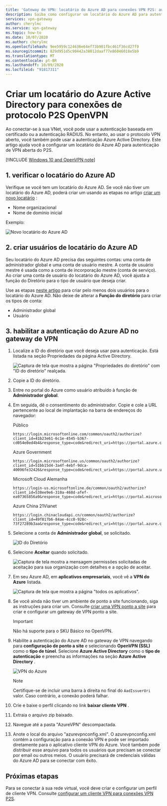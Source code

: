 ```yaml
---
title: 'Gateway de VPN: locatário do Azure AD para conexões VPN P2S: autenticação do Azure AD'
description: Saiba como configurar um locatário do Azure AD para autenticação de VPN aberta do P2S.
services: vpn-gateway
author: cherylmc
ms.service: vpn-gateway
ms.topic: how-to
ms.date: 10/07/2020
ms.author: cherylmc
ms.openlocfilehash: 9ee5959c124636e64ef73b901fbc461f36cd27f9
ms.sourcegitcommit: 829d951d5c90442a38012daaf77e86046018e5b9
ms.translationtype: MT
ms.contentlocale: pt-BR
ms.lasthandoff: 10/09/2020
ms.locfileid: "91817311"
---
```

# <a name="create-an-azure-active-directory-tenant-for-p2s-openvpn-protocol-connections"></a>Criar um locatário do Azure Active Directory para conexões de protocolo P2S OpenVPN

Ao conectar-se à sua VNet, você pode usar a autenticação baseada em certificado ou a autenticação RADIUS. No entanto, ao usar o protocolo VPN aberto, você também pode usar a autenticação Azure Active Directory. Este artigo ajuda você a configurar um locatário do Azure AD para autenticação de VPN aberta do P2S.

[!INCLUDE [Windows 10 and OpenVPN note](../../includes/vpn-gateway-openvpn-auth-include.md)]

## <a name="1-verify-azure-ad-tenant"></a><a name="tenant"></a>1. verificar o locatário do Azure AD

Verifique se você tem um locatário do Azure AD. Se você não tiver um locatário do Azure AD, poderá criar um usando as etapas no artigo [criar um novo locatário](../active-directory/fundamentals/active-directory-access-create-new-tenant.md) :

* Nome organizacional
* Nome de domínio inicial

Exemplo:

   ![Novo locatário do Azure AD](./media/openvpn-create-azure-ad-tenant/newtenant.png)

## <a name="2-create-azure-ad-tenant-users"></a><a name="users"></a>2. criar usuários de locatário do Azure AD

Seu locatário do Azure AD precisa das seguintes contas: uma conta de administrador global e uma conta de usuário mestre. A conta de usuário mestre é usada como a conta de incorporação mestre (conta de serviço). Ao criar uma conta de usuário do locatário do Azure AD, você ajusta a função do Diretório para o tipo de usuário que deseja criar.

Use as etapas [neste artigo](../active-directory/fundamentals/add-users-azure-active-directory.md) para criar pelo menos dois usuários para o locatário do Azure AD. Não deixe de alterar a **Função do diretório** para criar os tipos de conta:

* Administrador global
* Usuário

## <a name="3-enable-azure-ad-authentication-on-the-vpn-gateway"></a><a name="enable-authentication"></a>3. habilitar a autenticação do Azure AD no gateway de VPN

1. Localize a ID do diretório que você deseja usar para autenticação. Está listada na seção Propriedades da página Active Directory.

    ![Captura de tela que mostra a página "Propriedades do diretório" com "ID do diretório" realçada.](./media/openvpn-create-azure-ad-tenant/directory-id.png)

2. Copie a ID do diretório.

3. Entre no portal do Azure como usuário atribuído à função de **Administrador global**.

4. Em seguida, dê o consentimento do administrador. Copie e cole a URL pertencente ao local de implantação na barra de endereços do navegador:

    Público

    ```
    https://login.microsoftonline.com/common/oauth2/authorize?client_id=41b23e61-6c1e-4545-b367-cd054e0ed4b4&response_type=code&redirect_uri=https://portal.azure.com&nonce=1234&prompt=admin_consent
    ````

    Azure Government

    ```
   https://login.microsoftonline.us/common/oauth2/authorize?client_id=51bb15d4-3a4f-4ebf-9dca-40096fe32426&response_type=code&redirect_uri=https://portal.azure.us&nonce=1234&prompt=admin_consent
    ````

    Microsoft Cloud Alemanha

    ```
    https://login-us.microsoftonline.de/common/oauth2/authorize?client_id=538ee9e6-310a-468d-afef-ea97365856a9&response_type=code&redirect_uri=https://portal.microsoftazure.de&nonce=1234&prompt=admin_consent
    ````

    Azure China 21Vianet

    ```
    https://login.chinacloudapi.cn/common/oauth2/authorize?client_id=49f817b6-84ae-4cc0-928c-73f27289b3aa&response_type=code&redirect_uri=https://portal.azure.cn&nonce=1234&prompt=admin_consent
    ```

5. Selecione a conta de **Administrador global**, se solicitado.

    ![ID do Diretório](./media/openvpn-create-azure-ad-tenant/pick.png)

6. Selecione **Aceitar** quando solicitado.

    ![Captura de tela mostra a mensagem permissões solicitadas de aceitação para sua organização com detalhes e a opção de aceitar.](./media/openvpn-create-azure-ad-tenant/accept.jpg)

7. Em seu Azure AD, em **aplicativos empresariais**, você vê a **VPN do Azure** listada.

    ![Captura de tela que mostra a página "todos os aplicativos".](./media/openvpn-create-azure-ad-tenant/azurevpn.png)
    
8. Se você ainda não tiver um ambiente de ponto a site funcionando, siga as instruções para criar um. Consulte [criar uma VPN ponto a site](vpn-gateway-howto-point-to-site-resource-manager-portal.md) para criar e configurar um gateway de VPN ponto a site. 

    > [!IMPORTANT]
    > Não há suporte para o SKU Básico no OpenVPN.

9. Habilite a autenticação do Azure AD no gateway de VPN navegando para **configuração de ponto a site** e selecionando **OpenVPN (SSL)** como o **tipo de túnel**. Selecione **Azure Active Directory** como o **tipo de autenticação** e preencha as informações na seção **Azure Active Directory** .

    ![VPN do Azure](./media/openvpn-create-azure-ad-tenant/azure-ad-auth-portal.png)


   > [!NOTE]
   > Certifique-se de incluir uma barra à direita no final do `AadIssuerUri` valor. Caso contrário, a conexão poderá falhar.

10. Crie e baixe o perfil clicando no link **baixar cliente VPN** .

11. Extraia o arquivo zip baixado.

12. Navegue até a pasta "AzureVPN" descompactada.

13. Anote o local do arquivo "azurevpnconfig.xml". O azurevpnconfig.xml contém a configuração para a conexão VPN e pode ser importado diretamente para o aplicativo cliente VPN do Azure. Você também pode distribuir esse arquivo para todos os usuários que precisam se conectar por email ou outros meios. O usuário precisará de credenciais válidas do Azure AD para se conectar com êxito.

## <a name="next-steps"></a>Próximas etapas

Para se conectar à sua rede virtual, você deve criar e configurar um perfil de cliente VPN. Consulte [configurar um cliente VPN para conexões VPN P2S](openvpn-azure-ad-client.md).

